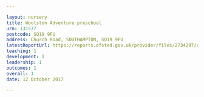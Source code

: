 ```yaml
---

layout: nursery
title: Woolston Adventure preschool
urn: 131577
postcode: SO19 9FU
address: Church Road, SOUTHAMPTON, SO19 9FU
latestReportUrl: https://reports.ofsted.gov.uk/provider/files/2734297/urn/131577.pdf
teaching: 1
development: 1
leadership: 1
outcomes: 1
overall: 1
date: 12 October 2017

---
```

